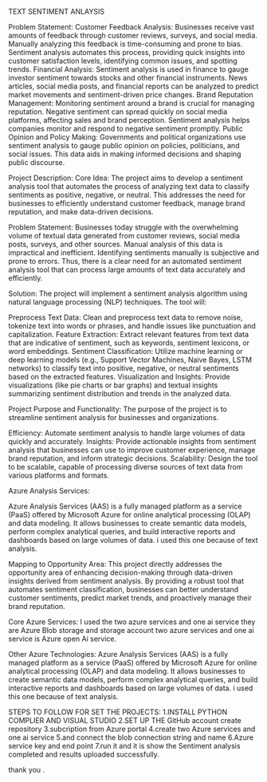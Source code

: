  TEXT SENTIMENT ANLAYSIS

Problem Statement:
Customer Feedback Analysis: Businesses receive vast amounts of feedback through customer reviews, surveys, and social media. Manually analyzing this feedback is time-consuming and prone to bias. Sentiment analysis automates this process, providing quick insights into customer satisfaction levels, identifying common issues, and spotting trends.
Financial Analysis: Sentiment analysis is used in finance to gauge investor sentiment towards stocks and other financial instruments. News articles, social media posts, and financial reports can be analyzed to predict market movements and sentiment-driven price changes.
Brand Reputation Management: Monitoring sentiment around a brand is crucial for managing reputation. Negative sentiment can spread quickly on social media platforms, affecting sales and brand perception. Sentiment analysis helps companies monitor and respond to negative sentiment promptly.
Public Opinion and Policy Making: Governments and political organizations use sentiment analysis to gauge public opinion on policies, politicians, and social issues. This data aids in making informed decisions and shaping public discourse.

Project Description:
Core Idea:
The project aims to develop a sentiment analysis tool that automates the process of analyzing text data to classify sentiments as positive, negative, or neutral. This addresses the need for businesses to efficiently understand customer feedback, manage brand reputation, and make data-driven decisions.

Problem Statement:
Businesses today struggle with the overwhelming volume of textual data generated from customer reviews, social media posts, surveys, and other sources. Manual analysis of this data is impractical and inefficient. Identifying sentiments manually is subjective and prone to errors. Thus, there is a clear need for an automated sentiment analysis tool that can process large amounts of text data accurately and efficiently.

Solution:
The project will implement a sentiment analysis algorithm using natural language processing (NLP) techniques. The tool will:

Preprocess Text Data: Clean and preprocess text data to remove noise, tokenize text into words or phrases, and handle issues like punctuation and capitalization.
Feature Extraction: Extract relevant features from text data that are indicative of sentiment, such as keywords, sentiment lexicons, or word embeddings.
Sentiment Classification: Utilize machine learning or deep learning models (e.g., Support Vector Machines, Naive Bayes, LSTM networks) to classify text into positive, negative, or neutral sentiments based on the extracted features.
Visualization and Insights: Provide visualizations (like pie charts or bar graphs) and textual insights summarizing sentiment distribution and trends in the analyzed data.

Project Purpose and Functionality:
The purpose of the project is to streamline sentiment analysis for businesses and organizations.

Efficiency: Automate sentiment analysis to handle large volumes of data quickly and accurately.
Insights: Provide actionable insights from sentiment analysis that businesses can use to improve customer experience, manage brand reputation, and inform strategic decisions.
Scalability: Design the tool to be scalable, capable of processing diverse sources of text data from various platforms and formats.

Azure Analysis Services:

Azure Analysis Services (AAS) is a fully managed platform as a service (PaaS) offered by Microsoft Azure for online analytical processing (OLAP) and data modeling. It allows businesses to create semantic data models, perform complex analytical queries, and build interactive reports and dashboards based on large volumes of data. i used this one because of text analysis.

Mapping to Opportunity Area:
This project directly addresses the opportunity area of enhancing decision-making through data-driven insights derived from sentiment analysis. By providing a robust tool that automates sentiment classification, businesses can better understand customer sentiments, predict market trends, and proactively manage their brand reputation.

Core Azure Services:
I used the two azure services and one ai service they are Azure Blob storage and storage account two azure services and one ai service is Azure open Ai service.

Other Azure Technologies:
Azure Analysis Services (AAS) is a fully managed platform as a service (PaaS) offered by Microsoft Azure for online analytical processing (OLAP) and data modeling. It allows businesses to create semantic data models, perform complex analytical queries, and build interactive reports and dashboards based on large volumes of data. i used this one because of text analysis.

STEPS TO FOLLOW FOR SET THE PROJECTS:
1.INSTALL PYTHON COMPLIER AND VISUAL STUDIO
2.SET UP THE GitHub account create repository 
3.subcription from Azure portal 
4.create two Azure services and one ai service
5.and connect the blob connection string and name
6.Azure service key and end point 
7.run it and it is show the Sentiment analysis completed and results uploaded successfully.

thank you .
